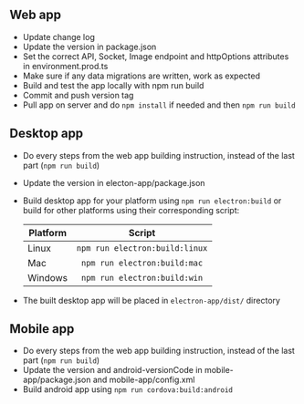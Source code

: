 ## Web app
* Update change log
* Update the version in package.json
* Set the correct API, Socket, Image endpoint and httpOptions attributes in environment.prod.ts
* Make sure if any data migrations are written, work as expected
* Build and test the app locally with npm run build
* Commit and push version tag
* Pull app on server and do `npm install` if needed and then `npm run build`

## Desktop app
* Do every steps from the web app building instruction, instead of the last part (`npm run build`)
* Update the version in electon-app/package.json
* Build desktop app for your platform using `npm run electron:build` or build for other platforms using their corresponding script:


    | Platform | Script |
    | ------------- |:-------------:|
    | Linux | `npm run electron:build:linux` |
    | Mac | `npm run electron:build:mac` |
    | Windows | `npm run electron:build:win` |

* The built desktop app will be placed in `electron-app/dist/` directory

## Mobile app
* Do every steps from the web app building instruction, instead of the last part (`npm run build`)
* Update the version and android-versionCode in mobile-app/package.json and mobile-app/config.xml
* Build android app using `npm run cordova:build:android`
